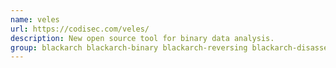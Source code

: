 ```yaml
---
name: veles
url: https://codisec.com/veles/
description: New open source tool for binary data analysis.
group: blackarch blackarch-binary blackarch-reversing blackarch-disassembler
---
```

